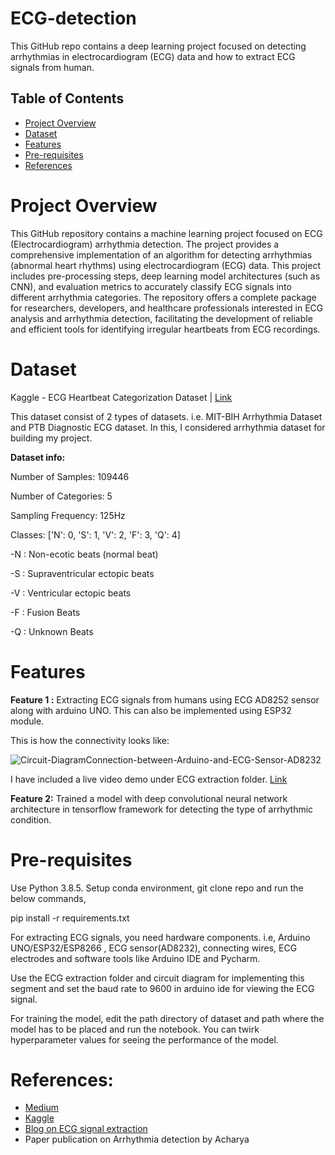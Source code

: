 # ECG-detection
This GitHub repo contains a deep learning project focused on detecting arrhythmias in electrocardiogram (ECG) data and how to extract ECG signals from human.

## Table of Contents

- [Project Overview](#project-overview)
- [Dataset](#dataset)
- [Features](#features)
- [Pre-requisites](#pre-requisites)
- [References](#references)

# Project Overview

This GitHub repository contains a machine learning project focused on ECG (Electrocardiogram) arrhythmia detection. The project provides a comprehensive implementation of an algorithm for detecting arrhythmias (abnormal heart rhythms) using electrocardiogram (ECG) data. This project includes pre-processing steps, deep learning model architectures (such as CNN), and evaluation metrics to accurately classify ECG signals into different arrhythmia categories. The repository offers a complete package for researchers, developers, and healthcare professionals interested in ECG analysis and arrhythmia detection, facilitating the development of reliable and efficient tools for identifying irregular heartbeats from ECG recordings.

# Dataset
Kaggle - ECG Heartbeat Categorization Dataset | [Link](https://www.kaggle.com/datasets/shayanfazeli/heartbeat)

This dataset consist of 2 types of datasets. i.e. MIT-BIH Arrhythmia Dataset and PTB Diagnostic ECG dataset. In this, I considered arrhythmia dataset for building my project.

__Dataset info:__

Number of Samples: 109446

Number of Categories: 5

Sampling Frequency: 125Hz

Classes: ['N': 0, 'S': 1, 'V': 2, 'F': 3, 'Q': 4]

-N : Non-ecotic beats (normal beat)

-S : Supraventricular ectopic beats

-V : Ventricular ectopic beats

-F : Fusion Beats

-Q : Unknown Beats

# Features

__Feature 1 :__
  Extracting ECG signals from humans using ECG AD8252 sensor along with arduino UNO. This can also be implemented using ESP32 module.

  This is how the connectivity looks like:

  ![Circuit-DiagramConnection-between-Arduino-and-ECG-Sensor-AD8232](https://github.com/wothmag07/ECG-detection/assets/68963222/56134468-b1b8-4079-8053-2532c10189f9)

  I have included a live video demo under ECG extraction folder. [Link](https://github.com/wothmag07/ECG-detection/tree/main/ECG%20extraction/Human%20Sample%20ECG)

__Feature 2:__
  Trained a model with deep convolutional neural network architecture in tensorflow framework for detecting the type of arrhythmic condition.


# Pre-requisites

Use Python 3.8.5. Setup conda environment, git clone repo and run the below commands,

pip install -r requirements.txt

For extracting ECG signals, you need hardware components. i.e, Arduino UNO/ESP32/ESP8266 , ECG sensor(AD8232), connecting wires, ECG electrodes and software tools like Arduino IDE and Pycharm.

Use the ECG extraction folder and circuit diagram for implementing this segment and set the baud rate to 9600 in arduino ide for viewing the ECG signal.

For training the model, edit the path directory of dataset and path where the model has to be placed and run the notebook. You can twirk hyperparameter values for seeing the performance of the model.

# References:
- [Medium](https://medium.com/)
- [Kaggle](https://www.kaggle.com/datasets/shayanfazeli/heartbeat)
- [Blog on ECG signal extraction](https://circuitdigest.com/microcontroller-projects/understanding-ecg-sensor-and-program-ad8232-ecg-sensor-with-arduino-to-diagnose-various-medical-conditions)
- Paper publication on Arrhythmia detection by Acharya






